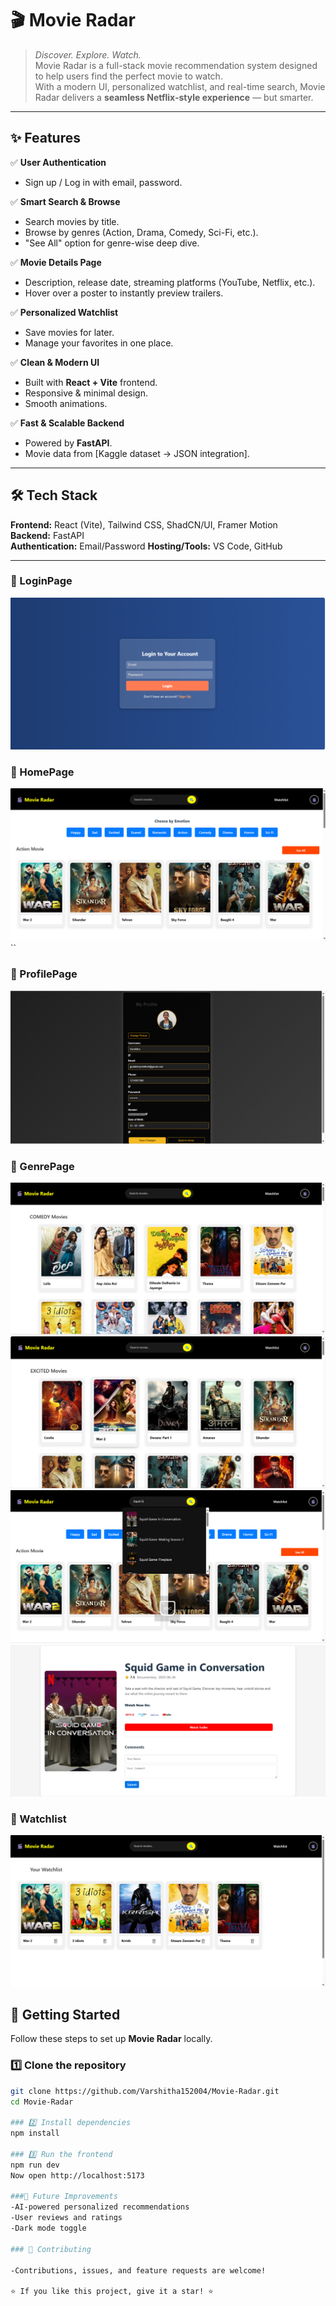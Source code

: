 # 🎬 Movie Radar

> *Discover. Explore. Watch.*  
Movie Radar is a full-stack movie recommendation system designed to help users find the perfect movie to watch.  
With a modern UI, personalized watchlist, and real-time search, Movie Radar delivers a **seamless Netflix-style experience** — but smarter.

---

## ✨ Features

✅ **User Authentication**  
- Sign up / Log in with email, password. 

✅ **Smart Search & Browse**  
- Search movies by title.  
- Browse by genres (Action, Drama, Comedy, Sci-Fi, etc.).  
- "See All" option for genre-wise deep dive.  

✅ **Movie Details Page**  
- Description, release date, streaming platforms (YouTube, Netflix, etc.).  
- Hover over a poster to instantly preview trailers.

✅ **Personalized Watchlist**  
- Save movies for later.  
- Manage your favorites in one place.  

✅ **Clean & Modern UI**  
- Built with **React + Vite** frontend.  
- Responsive & minimal design.  
- Smooth animations.

✅ **Fast & Scalable Backend**  
- Powered by **FastAPI**.  
- Movie data from [Kaggle dataset → JSON integration].  

---

## 🛠️ Tech Stack

**Frontend:** React (Vite), Tailwind CSS, ShadCN/UI, Framer Motion  
**Backend:** FastAPI  
**Authentication:** Email/Password
**Hosting/Tools:** VS Code, GitHub  

---

### 🔹 LoginPage  
![Loginpage](./screenshots/loginpage.png)  

### 🔹 HomePage  
![HomePage](./screenshots/homepage.png) 
`` 
### 🔹 ProfilePage  
![ProfilePage](./screenshots/Profile.png)  


### 🔹 GenrePage  
![genreDetails](./screenshots/Comedypage.png)  
![genreDetails](./screenshots/ExcitedPage.png)  
![genreDetails](./screenshots/Searchpage.png)  
![genreDetails](./screenshots/Outputpage.png)  
  
 
### 🔹 Watchlist  
![Watchlist](./screenshots/Watchlist.png)  
 


## 🚀 Getting Started

Follow these steps to set up **Movie Radar** locally.

### 1️⃣ Clone the repository
```bash
git clone https://github.com/Varshitha152004/Movie-Radar.git
cd Movie-Radar

### 2️⃣ Install dependencies
npm install

### 3️⃣ Run the frontend
npm run dev
Now open http://localhost:5173

###🌱 Future Improvements
-AI-powered personalized recommendations
-User reviews and ratings
-Dark mode toggle

### 🤝 Contributing

-Contributions, issues, and feature requests are welcome!

⭐ If you like this project, give it a star! ⭐
